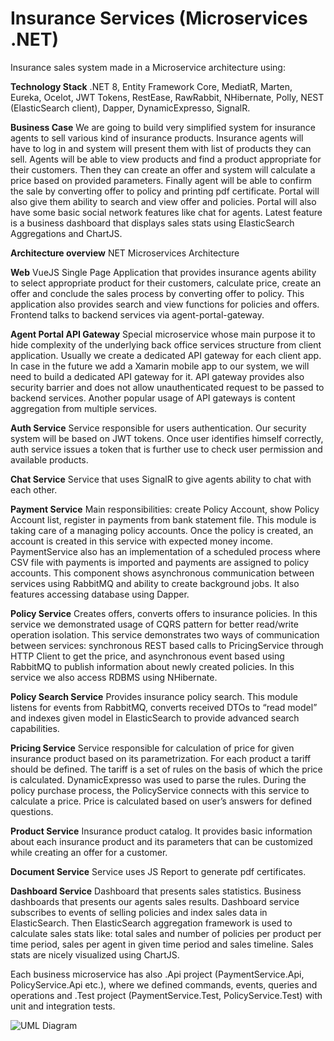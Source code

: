 # Insurance Services (Microservices .NET)

Insurance sales system made in a Microservice architecture using:

**Technology Stack**
.NET 8, Entity Framework Core, MediatR, Marten, Eureka, Ocelot, JWT Tokens, RestEase, RawRabbit, NHibernate, Polly, NEST (ElasticSearch client), Dapper, DynamicExpresso, SignalR.

**Business Case**
We are going to build very simplified system for insurance agents to sell various kind of insurance products. Insurance agents will have to log in and system will present them with list of products they can sell. Agents will be able to view products and find a product appropriate for their customers. Then they can create an offer and system will calculate a price based on provided parameters.
Finally agent will be able to confirm the sale by converting offer to policy and printing pdf certificate.
Portal will also give them ability to search and view offer and policies.
Portal will also have some basic social network features like chat for agents.
Latest feature is a business dashboard that displays sales stats using ElasticSearch Aggregations and ChartJS.

**Architecture overview**
NET Microservices Architecture

**Web** 
VueJS Single Page Application that provides insurance agents ability to select appropriate product for their customers, calculate price, create an offer and conclude the sales process by converting offer to policy. This application also provides search and view functions for policies and offers. Frontend talks to backend services via agent-portal-gateway.

**Agent Portal API Gateway** 
Special microservice whose main purpose it to hide complexity of the underlying back office services structure from client application. Usually we create a dedicated API gateway for each client app. In case in the future we add a Xamarin mobile app to our system, we will need to build a dedicated API gateway for it. API gateway provides also security barrier and does not allow unauthenticated request to be passed to backend services. Another popular usage of API gateways is content aggregation from multiple services.

**Auth Service**
Service responsible for users authentication. Our security system will be based on JWT tokens. Once user identifies himself correctly, auth service issues a token that is further use to check user permission and available products.

**Chat Service**
Service that uses SignalR to give agents ability to chat with each other.

**Payment Service**
Main responsibilities: create Policy Account, show Policy Account list, register in payments from bank statement file.
This module is taking care of a managing policy accounts. Once the policy is created, an account is created in this service with expected money income. PaymentService also has an implementation of a scheduled process where CSV file with payments is imported and payments are assigned to policy accounts. This component shows asynchronous communication between services using RabbitMQ and ability to create background jobs. It also features accessing database using Dapper.

**Policy Service**
Creates offers, converts offers to insurance policies.
In this service we demonstrated usage of CQRS pattern for better read/write operation isolation. This service demonstrates two ways of communication between services: synchronous REST based calls to PricingService through HTTP Client to get the price, and asynchronous event based using RabbitMQ to publish information about newly created policies. In this service we also access RDBMS using NHibernate.

**Policy Search Service**
Provides insurance policy search.
This module listens for events from RabbitMQ, converts received DTOs to “read model” and indexes given model in ElasticSearch to provide advanced search capabilities.

**Pricing Service** 
Service responsible for calculation of price for given insurance product based on its parametrization.
For each product a tariff should be defined. The tariff is a set of rules on the basis of which the price is calculated. DynamicExpresso was used to parse the rules. During the policy purchase process, the PolicyService connects with this service to calculate a price. Price is calculated based on user’s answers for defined questions.

**Product Service**
Insurance product catalog.
It provides basic information about each insurance product and its parameters that can be customized while creating an offer for a customer.

**Document Service**
Service uses JS Report to generate pdf certificates.

**Dashboard Service**
Dashboard that presents sales statistics.
Business dashboards that presents our agents sales results. Dashboard service subscribes to events of selling policies and index sales data in ElasticSearch. Then ElasticSearch aggregation framework is used to calculate sales stats like: total sales and number of policies per product per time period, sales per agent in given time period and sales timeline. Sales stats are nicely visualized using ChartJS.

Each business microservice has also .Api project (PaymentService.Api, PolicyService.Api etc.), where we defined commands, events, queries and operations and .Test project (PaymentService.Test, PolicyService.Test) with unit and integration tests.

![UML Diagram](https://github.com/user-attachments/assets/9efff0cf-576c-4567-811b-3fac143e1d7b)
